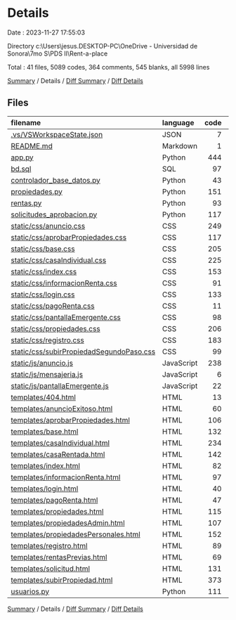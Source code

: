 # Details

Date : 2023-11-27 17:55:03

Directory c:\\Users\\jesus.DESKTOP-PC\\OneDrive - Universidad de Sonora\\7mo S\\PDS II\\Rent-a-place

Total : 41 files,  5089 codes, 364 comments, 545 blanks, all 5998 lines

[Summary](results.md) / Details / [Diff Summary](diff.md) / [Diff Details](diff-details.md)

## Files
| filename | language | code | comment | blank | total |
| :--- | :--- | ---: | ---: | ---: | ---: |
| [.vs/VSWorkspaceState.json](/.vs/VSWorkspaceState.json) | JSON | 7 | 0 | 0 | 7 |
| [README.md](/README.md) | Markdown | 1 | 0 | 0 | 1 |
| [app.py](/app.py) | Python | 444 | 16 | 30 | 490 |
| [bd.sql](/bd.sql) | SQL | 97 | 0 | 13 | 110 |
| [controlador_base_datos.py](/controlador_base_datos.py) | Python | 43 | 0 | 6 | 49 |
| [propiedades.py](/propiedades.py) | Python | 151 | 4 | 14 | 169 |
| [rentas.py](/rentas.py) | Python | 93 | 5 | 12 | 110 |
| [solicitudes_aprobacion.py](/solicitudes_aprobacion.py) | Python | 117 | 18 | 10 | 145 |
| [static/css/anuncio.css](/static/css/anuncio.css) | CSS | 249 | 14 | 43 | 306 |
| [static/css/aprobarPropiedades.css](/static/css/aprobarPropiedades.css) | CSS | 117 | 4 | 25 | 146 |
| [static/css/base.css](/static/css/base.css) | CSS | 205 | 9 | 45 | 259 |
| [static/css/casaIndividual.css](/static/css/casaIndividual.css) | CSS | 225 | 8 | 47 | 280 |
| [static/css/index.css](/static/css/index.css) | CSS | 153 | 11 | 28 | 192 |
| [static/css/informacionRenta.css](/static/css/informacionRenta.css) | CSS | 91 | 6 | 15 | 112 |
| [static/css/login.css](/static/css/login.css) | CSS | 133 | 4 | 20 | 157 |
| [static/css/pagoRenta.css](/static/css/pagoRenta.css) | CSS | 11 | 0 | 1 | 12 |
| [static/css/pantallaEmergente.css](/static/css/pantallaEmergente.css) | CSS | 98 | 3 | 23 | 124 |
| [static/css/propiedades.css](/static/css/propiedades.css) | CSS | 206 | 8 | 40 | 254 |
| [static/css/registro.css](/static/css/registro.css) | CSS | 183 | 1 | 26 | 210 |
| [static/css/subirPropiedadSegundoPaso.css](/static/css/subirPropiedadSegundoPaso.css) | CSS | 99 | 6 | 21 | 126 |
| [static/js/anuncio.js](/static/js/anuncio.js) | JavaScript | 238 | 87 | 39 | 364 |
| [static/js/mensajeria.js](/static/js/mensajeria.js) | JavaScript | 6 | 0 | 1 | 7 |
| [static/js/pantallaEmergente.js](/static/js/pantallaEmergente.js) | JavaScript | 22 | 0 | 6 | 28 |
| [templates/404.html](/templates/404.html) | HTML | 13 | 0 | 0 | 13 |
| [templates/anuncioExitoso.html](/templates/anuncioExitoso.html) | HTML | 60 | 3 | 0 | 63 |
| [templates/aprobarPropiedades.html](/templates/aprobarPropiedades.html) | HTML | 106 | 2 | 5 | 113 |
| [templates/base.html](/templates/base.html) | HTML | 132 | 17 | 7 | 156 |
| [templates/casaIndividual.html](/templates/casaIndividual.html) | HTML | 234 | 26 | 16 | 276 |
| [templates/casaRentada.html](/templates/casaRentada.html) | HTML | 142 | 11 | 4 | 157 |
| [templates/index.html](/templates/index.html) | HTML | 82 | 8 | 4 | 94 |
| [templates/informacionRenta.html](/templates/informacionRenta.html) | HTML | 97 | 4 | 12 | 113 |
| [templates/login.html](/templates/login.html) | HTML | 40 | 2 | 1 | 43 |
| [templates/pagoRenta.html](/templates/pagoRenta.html) | HTML | 47 | 1 | 2 | 50 |
| [templates/propiedades.html](/templates/propiedades.html) | HTML | 115 | 6 | 1 | 122 |
| [templates/propiedadesAdmin.html](/templates/propiedadesAdmin.html) | HTML | 107 | 9 | 1 | 117 |
| [templates/propiedadesPersonales.html](/templates/propiedadesPersonales.html) | HTML | 152 | 13 | 1 | 166 |
| [templates/registro.html](/templates/registro.html) | HTML | 89 | 0 | 0 | 89 |
| [templates/rentasPrevias.html](/templates/rentasPrevias.html) | HTML | 69 | 5 | 1 | 75 |
| [templates/solicitud.html](/templates/solicitud.html) | HTML | 131 | 9 | 4 | 144 |
| [templates/subirPropiedad.html](/templates/subirPropiedad.html) | HTML | 373 | 41 | 8 | 422 |
| [usuarios.py](/usuarios.py) | Python | 111 | 3 | 13 | 127 |

[Summary](results.md) / Details / [Diff Summary](diff.md) / [Diff Details](diff-details.md)